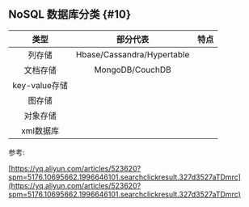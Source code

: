 ## NoSQL 数据库分类 {#10}

| 类型 | 部分代表 | 特点 |
| :---: | :---: | :---: |
| 列存储 | Hbase/Cassandra/Hypertable |  |
| 文档存储 | MongoDB/CouchDB |  |
| key-value存储 |  |  |
| 图存储 |  |  |
| 对象存储 |  |  |
| xml数据库 |  |  |

参考:

[https://yq.aliyun.com/articles/523620?spm=5176.10695662.1996646101.searchclickresult.327d3527aTDmrc](https://yq.aliyun.com/articles/523620?spm=5176.10695662.1996646101.searchclickresult.327d3527aTDmrc)


